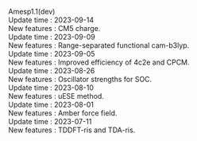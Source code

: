Amesp1.1(dev)  
Update time : 2023-09-14  
New features : CM5 charge.  
Update time : 2023-09-09  
New features : Range-separated functional cam-b3lyp.  
Update time : 2023-09-05  
New features : Improved efficiency of 4c2e and CPCM.  
Update time : 2023-08-26  
New features : Oscillator strengths for SOC.  
Update time : 2023-08-10  
New features : uESE method.  
Update time : 2023-08-01  
New features : Amber force field.  
Update time : 2023-07-11  
New features : TDDFT-ris and TDA-ris.  
